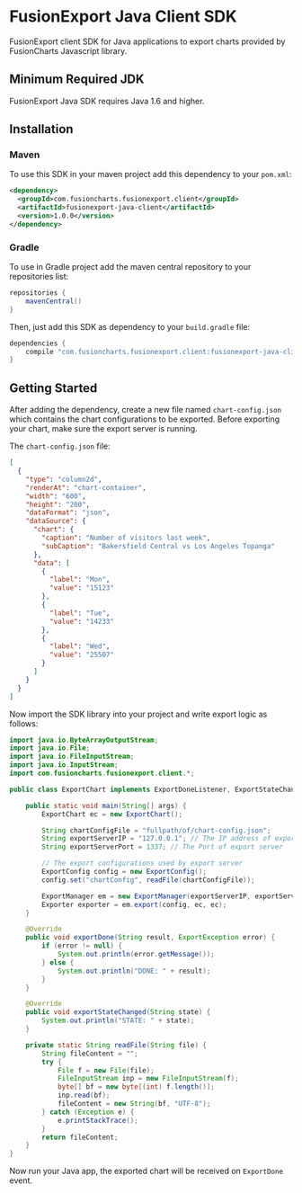 # FusionExport Java Client SDK

FusionExport client SDK for Java applications to export charts provided by FusionCharts Javascript library.

## Minimum Required JDK

FusionExport Java SDK requires Java 1.6 and higher.

## Installation

### Maven

To use this SDK in your maven project add this dependency to your `pom.xml`:

```xml
<dependency>
  <groupId>com.fusioncharts.fusionexport.client</groupId>
  <artifactId>fusionexport-java-client</artifactId>
  <version>1.0.0</version>
</dependency>
```

### Gradle

To use in Gradle project add the maven central repository to your repositories list:

```groovy
repositories {
    mavenCentral()
}
```

Then, just add this SDK as dependency to your `build.gradle` file:

```groovy
dependencies {
    compile "com.fusioncharts.fusionexport.client:fusionexport-java-client:1.0.0"
}
```

## Getting Started

After adding the dependency, create a new file named `chart-config.json` which contains
the chart configurations to be exported. Before exporting your chart, make sure
the export server is running.

The `chart-config.json` file:

```json
[
  {
    "type": "column2d",
    "renderAt": "chart-container",
    "width": "600",
    "height": "200",
    "dataFormat": "json",
    "dataSource": {
      "chart": {
        "caption": "Number of visitors last week",
        "subCaption": "Bakersfield Central vs Los Angeles Topanga"
      },
      "data": [
        {
          "label": "Mon",
          "value": "15123"
        },
        {
          "label": "Tue",
          "value": "14233"
        },
        {
          "label": "Wed",
          "value": "25507"
        }
      ]
    }
  }
]
```

Now import the SDK library into your project and write export logic as follows:

```java
import java.io.ByteArrayOutputStream;
import java.io.File;
import java.io.FileInputStream;
import java.io.InputStream;
import com.fusioncharts.fusionexport.client.*;

public class ExportChart implements ExportDoneListener, ExportStateChangedListener {

    public static void main(String[] args) {
        ExportChart ec = new ExportChart();

        String chartConfigFile = "fullpath/of/chart-config.json";
        String exportServerIP = "127.0.0.1"; // The IP address of export server
        String exportServerPort = 1337; // The Port of export server

        // The export configurations used by export server
        ExportConfig config = new ExportConfig();
        config.set("chartConfig", readFile(chartConfigFile));

        ExportManager em = new ExportManager(exportServerIP, exportServerPort);
        Exporter exporter = em.export(config, ec, ec);
    }

    @Override
    public void exportDone(String result, ExportException error) {
        if (error != null) {
            System.out.println(error.getMessage());
        } else {
            System.out.println("DONE: " + result);
        }
    }

    @Override
    public void exportStateChanged(String state) {
        System.out.println("STATE: " + state);
    }

    private static String readFile(String file) {
        String fileContent = "";
        try {
            File f = new File(file);
            FileInputStream inp = new FileInputStream(f);
            byte[] bf = new byte[(int) f.length()];
            inp.read(bf);
            fileContent = new String(bf, "UTF-8");
        } catch (Exception e) {
            e.printStackTrace();
        }
        return fileContent;
    }
}
```

Now run your Java app, the exported chart will be received on `ExportDone` event.
